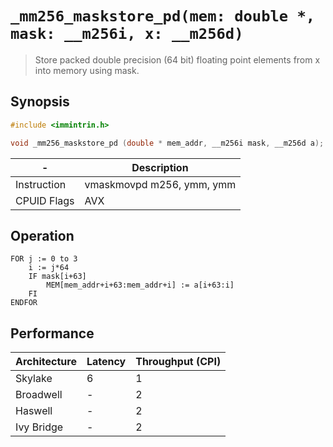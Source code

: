 `_mm256_maskstore_pd(mem: double *, mask: __m256i, x: __m256d)`
===============================================================

> Store packed double precision (64 bit) floating point elements from x into memory using mask.

## Synopsis

```c
#include <immintrin.h>

void _mm256_maskstore_pd (double * mem_addr, __m256i mask, __m256d a);
```

| -           | Description               |
| ----------- | ------------------------- |
| Instruction | vmaskmovpd m256, ymm, ymm |
| CPUID Flags | AVX                       |

## Operation

```
FOR j := 0 to 3
	i := j*64
	IF mask[i+63]
		MEM[mem_addr+i+63:mem_addr+i] := a[i+63:i]
	FI
ENDFOR
```

## Performance

| Architecture | Latency | Throughput (CPI) |
| ------------ | ------- | ---------------- |
| Skylake      | 6       | 1                |
| Broadwell    | -       | 2                |
| Haswell      | -       | 2                |
| Ivy Bridge   | -       | 2                |

